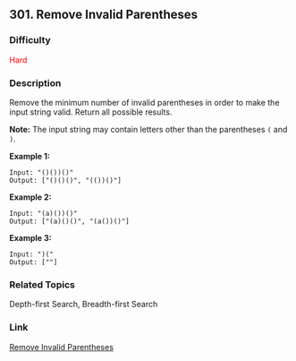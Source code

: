 ## 301. Remove Invalid Parentheses
### Difficulty

 <font color=red>Hard</font>

### Description

Remove the minimum number of invalid parentheses in order to make the input
string valid. Return all possible results.

**Note:**  The input string may contain letters other than the parentheses `(`
and `)`.

**Example 1:**
            Input: "()())()"    Output: ["()()()", "(())()"]    

**Example 2:**
            Input: "(a)())()"    Output: ["(a)()()", "(a())()"]    

**Example 3:**
            Input: ")("    Output: [""]    


### Related Topics

Depth-first Search, Breadth-first Search


### Link
[Remove Invalid Parentheses](https://leetcode.com/problems/remove-invalid-parentheses)
